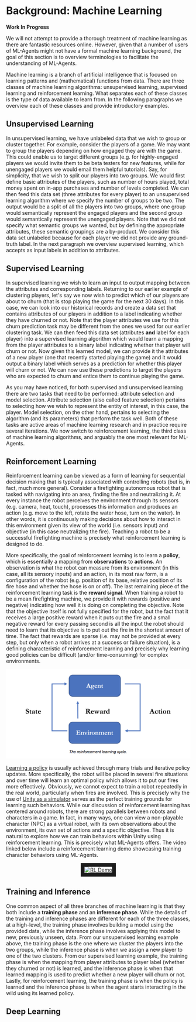 # Background: Machine Learning

**Work In Progress**

We will not attempt to provide a thorough treatment of machine learning
as there are fantastic resources online. However, given that a number
of users of ML-Agents might not have a formal machine learning background,
the goal of this section is to overview terminologies to facilitate the
understanding of ML-Agents.

Machine learning is a branch of artificial intelligence that is focused
on learning patterns and (mathematical) functions from data. There are three
classes of machine learning algorithms: unsupervised learning, supervised
learning and reinforcement learning. What separates each of these classes is
the type of data available to learn from. In the following paragraphs we
overview each of these classes and provide introductory examples. 

## Unsupervised Learning

In unsupervised learning, we have
unlabeled data that we wish to group or cluster together. For example,
consider the players of a game. We may want to group the players
depending on how engaged they are with the game. This could enable us to 
target different groups (e.g. for highly-engaged players we would
invite them to be beta testers for new features, while for unengaged players
we would email them helpful tutorials). Say,
for simplicity, that we wish to split our players into two groups. We would
first define basic attributes of the players, such as number of hours
played, total money spent on in-app purchases and
number of levels completed. We can then feed this data set (three
attributes for every player)
to an unsupervised learning algorithm where we specify the number of groups
to be two. The output would be a split of all the players into two groups,
where one group would semantically represent the engaged players and the second
group would semantically represent the unengaged players. Note that we did
not specify what semantic groups we wanted, but by defining the appropriate
attributes, these semantic groupings are a by-product. We consider this
data set unlabeled because for each player we did not provide any
ground-truth label. In the next paragraph we overview supervised learning,
which accepts as input labels in addition to attributes.

## Supervised Learning

In supervised learning we wish to learn an input to output mapping between
the attributes and corresponding labels. Returning to our earlier example of
clustering players, let's say we now wish to predict which of our players are
about to churn (that is stop playing the game for the next 30 days). In this
case, we can look into our historical records and create a data set that
contains attributes of our players in addition to a label indicating whether
they have churned or not. Note that the player attributes we use for this
churn prediction task may be different from the ones we used for our earlier
clustering task. We can then feed this data set (attributes **and** label for
each player) into a supervised
learning algorithm which would learn a mapping from the player attributes
to a binary label indicating whether that player will churn or not.
Now given this learned model, we can provide it the attributes of a
new player (one that recently started playing the game) and it would output
a binary label which serves as a prediction for whether this player will
churn or not. We can now use these predictions to target the players
who are expected to churn and entice them to continue playing the game.

As you may have noticed, for both supervised and unsupervised learning there
are two tasks that need to be performed: attribute selection and model
selection. Attribute selection (also called feature selection) pertains to
selecting how we wish to represent the entity of interest, in this case, the
player. Model selection, on the other hand, pertains to selecting the
algorithm (and its parameters) that perform the task well. Both of these
tasks are active areas of machine learning research and in practice require
several iterations. We now switch to reinforcement learning, the third class of
machine learning algorithms, and arguably the one most relevant for ML-Agents.

## Reinforcement Learning

Reinforcement learning can be viewed as a form of learning for sequential
decision making that is typically associated with controlling robots (but is,
in fact, much more general). Consider a firefighting autonomous robot that is
tasked with navigating into an area, finding the fire and neutralizing it. At
every instance the robot perceives the environment through its sensors (e.g.
camera, heat, touch), processes this information and produces an action (e.g.
move to the left, rotate the water hose, turn on the water). In other words,
it is continuously making decisions about how to interact in this environment
given its view of the world (i.e. sensors input) and objective (in this case
neutralizing the fire). Teaching a robot to be a successful firefighting
machine is precisely what reinforcement learning is designed to do. 

More specifically, the goal of reinforcement learning is to learn a **policy**, 
which is essentially a mapping from **observations** to **actions**. An 
observation is what the robot can measure from its environment (in this 
case, all its sensory inputs) and an action, in its most raw form, is a 
configuration of the robot (e.g. position of its base, relative position of
its fire hose and whether the hose is on or off). The last remaining piece
of the reinforcement learning task is the **reward signal**. When training a
robot to be a mean firefighting machine, we provide it with rewards (positive 
and negative) indicating how well it is doing on completing the objective.
Note that the objective itself is not fully specified for the robot, but the 
fact that it receives a large positive reward when it puts out the fire and a 
small negative reward for every passing second is all the input the robot
should need to learn that its objective is to put out the fire in the 
shortest amount of time. The fact that rewards are sparse (i.e. may not be
provided at every step, but only when a robot arrives at a success or failure
situation), is a defining characteristic of reinforcement learning and
precisely why learning good policies can be difficult (and/or time-consuming)
for complex environments. 

<p align="center">
  <img src="images/rl_cycle.png" alt="The reinforcement learning cycle."/>
</p>

[Learning a policy](https://blogs.unity3d.com/2017/08/22/unity-ai-reinforcement-learning-with-q-learning/)
is usually achieved through many trials and iterative
policy updates. More specifically, the robot will be placed in several
fire situations and over time will learn an optimal policy which allows it
to put our fires more effectively. Obviously, we cannot expect to train a
robot repeatedly in the real world, particularly when fires are involved. This
is precisely why the use of 
[Unity as a simulator](https://blogs.unity3d.com/2018/01/23/designing-safer-cities-through-simulations/)
serves as the perfect training grounds for learning such behaviors.
While our discussion of reinforcement learning has centered around robots,
there are strong parallels between robots and characters in a game. In fact,
in many ways, one can view a non-playable character (NPC) as a virtual
robot, with its own observations about the environment, its own set of actions
and a specific objective. Thus it is natural to explore how we can
train behaviors within Unity using reinforcement learning. This is precisely
what ML-Agents offers. The video linked below include a reinforcement
learning demo showcasing training character behaviors using ML-Agents.

<p align="center">
    <a href="http://www.youtube.com/watch?feature=player_embedded&v=fiQsmdwEGT8" target="_blank">
        <img src="http://img.youtube.com/vi/fiQsmdwEGT8/0.jpg" alt="RL Demo" width="400" border="10" />
    </a>
</p>

## Training and Inference

One common aspect of all three branches of machine learning is that they
both include a **training phase** and an **inference phase**. While the
details of the training and inference phases are different for each of the
three classes, at a high-level, the training phase involves building a model
using the provided data, while the inference phase involves applying this
model to new, previously unseen, data. From our unsupervised learning
example above, the training phase is the one where we cluster the players
into the two groups, while the inference phase is when we assign a new player 
to one of the two clusters. From our supervised learning example, the 
training phase is when the mapping from player attributes to player label
(whether they churned or not) is learned, and the inference phase is
when that learned mapping is used to predict whether a new player will churn
or not. Lastly, for reinforcement learning, the training phase is when the
policy is learned and the inference phase is when the agent starts
interacting in the wild using its learned policy.

## Deep Learning
